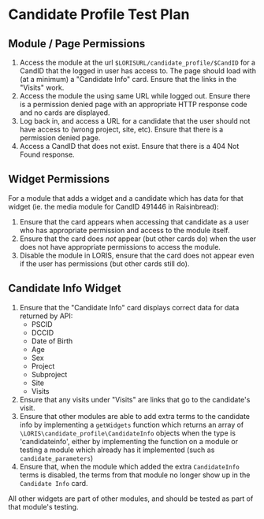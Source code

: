 # Candidate Profile Test Plan

## Module / Page Permissions
1. Access the module at the url `$LORISURL/candidate_profile/$CandID` for
   a CandID that the logged in user has access to. The page should load
   with (at a minimum) a "Candidate Info" card. Ensure that the links
   in the "Visits" work.
2. Access the module the using same URL while logged out. Ensure there is a permission
   denied page with an appropriate HTTP response code and no cards are
   displayed.
3. Log back in, and access a URL for a candidate that the user should
   not have access to (wrong project, site, etc). Ensure that there is
   a permission denied page.
4. Access a CandID that does not exist. Ensure that there is a 404
   Not Found response.

## Widget Permissions
For a module that adds a widget and a candidate which has data for
that widget (ie. the media module for CandID 491446 in Raisinbread):
1. Ensure that the card appears when accessing that candidate as a
   user who has appropriate permission and access to the module
   itself.
2. Ensure that the card does *not* appear (but other cards do) when
   the user does not have appropriate permissions to access the
   module.
3. Disable the module in LORIS, ensure that the card does not appear
   even if the user has permissions (but other cards still do).

## Candidate Info Widget

1. Ensure that the "Candidate Info" card displays correct data for data
  returned by API:
    - PSCID
    - DCCID
    - Date of Birth
    - Age
    - Sex
    - Project
    - Subproject
    - Site
    - Visits
2. Ensure that any visits under "Visits" are links that go to the
   candidate's visit.
3. Ensure that other modules are able to add extra terms to the candidate
   info by implementing a `getWidgets` function which returns an array of
   `\LORIS\candidate_profile\CandidateInfo` objects when the type is
   'candidateinfo', either by implementing the function on a module or
   testing a module which already has it implemented (such as 
   `candidate_parameters`)
4. Ensure that, when the module which added the extra `CandidateInfo` terms
   is disabled, the terms from that module no longer show up in the
   `Candidate Info` card.

All other widgets are part of other modules, and should be tested as
part of that module's testing.
